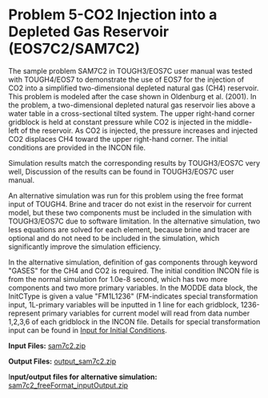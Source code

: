 # Problem 5-CO2 Injection into a Depleted Gas Reservoir (EOS7C2/SAM7C2)

The sample problem SAM7C2 in TOUGH3/EOS7C user manual was tested with TOUGH4/EOS7 to demonstrate the use of EOS7 for the injection of CO2 into a simplified two-dimensional depleted natural gas (CH4) reservoir. This problem is modeled after the case shown in Oldenburg et al. (2001). In the problem, a two-dimensional depleted natural gas reservoir lies above a water table in a cross-sectional tilted system. The upper right-hand corner gridblock is held at constant pressure while CO2 is injected in the middle-left of the reservoir. As CO2 is injected, the pressure increases and injected CO2 displaces CH4 toward the upper right-hand corner. The initial conditions are provided in the INCON file.

Simulation results  match the corresponding results by TOUGH3/EOS7C very well, Discussion of the  results can be found in TOUGH3/EOS7C user manual.

An alternative simulation was run for this problem using the free format input of TOUGH4. Brine and tracer do not exist in the reservoir for current model, but these two components must be included in the simulation with TOUGH3/EOS7C due to software limitation. In the alternative simulation,  two less equations are solved for each element, because brine and tracer are optional and do not need to be included in the simulation, which significantly improve the simulation efficiency.&#x20;

In the alternative simulation, definition of  gas components through keyword "GASES" for the CH4 and CO2 is required. The initial condition INCON file is from the normal simulation for 1.0e-8 second, which has two more components and two more primary variables.   In the MODDE data block, the InitCType is given a value  "FM1L1236" (FM-indicates special transformation input, 1L-primary variables will be inputted in 1 line for each gridblock, 1236-represent primary variables for current model will read from data number 1,2,3,6 of each gridblock in the INCON file. Details for special transformation input can be found in [Input for Initial Conditions](../../preparation-of-model-input/inputs-for-initial-conditions/).&#x20;

**Input Files:**       [sam7c2.zip ](https://drive.google.com/file/d/1mc6xYzdC2-y-ViU8sMhcM5p\_5WPMp42Z/view?usp=sharing)&#x20;

**Output Files:**     [output\_sam7c2.zip](https://drive.google.com/file/d/1CgyCuVN\_CvDjIAmPHureQyKuK0pSv-2x/view?usp=sharing)

I**nput/output files for alternative simulation:**  [sam7c2\_freeFormat\_inputOutput.zip](https://drive.google.com/file/d/195XNmuccE\_QafooOajK3Z322uHbh\_5Rx/view?usp=sharing)
